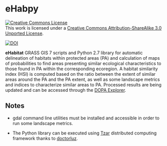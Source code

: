 eHabpy
============

<a rel="license" href="http://creativecommons.org/licenses/by-sa/3.0/deed.en_US"><img alt="Creative Commons License" style="border-width:0" src="http://i.creativecommons.org/l/by-sa/3.0/88x31.png" /></a><br />This work is licensed under a <a rel="license" href="http://creativecommons.org/licenses/by-sa/3.0/deed.en_US">Creative Commons Attribution-ShareAlike 3.0 Unported License</a>.

[![DOI](https://zenodo.org/badge/4755/javimarlop/eHabpy.png)](http://dx.doi.org/10.5281/zenodo.10612)


**eHabitat** GRASS GIS 7 scripts and Python 2.7 library for automatic delineation of habitats within protected areas (PA) and calculation of maps of probabilities to find areas presenting similar ecological characteristics to those found in PA within the corresponding ecoregion. A habitat similarity index (HSI) is computed based on the ratio between the extent of similar areas around the PA and the PA extent, as well as some  landscape metrics and indices to characterize similar areas to PA. Processed results are being updated and can be accessed through the [DOPA Explorer](http://ehabitat-wps.jrc.ec.europa.eu/dopa_explorer/).

## Notes

* gdal command line utilities must be installed and accessible in order to run some landscape metrics.

* The Python library can be executed using [Tzar](https://tzar-framework.atlassian.net/wiki/display/TD/Tzar+documentation) distributed computing framework thanks to [doctorluz](https://github.com/doctorluz).

